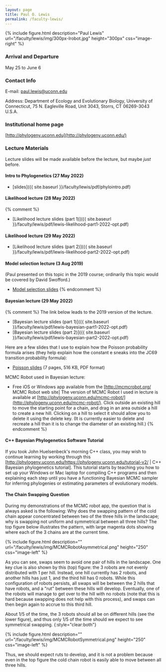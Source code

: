 ```yaml
---
layout: page
title: Paul O. Lewis
permalink: /faculty-lewis/
---
```

{% include figure.html description="Paul Lewis" url="/faculty/lewis/img/300px-Irobot.jpg" height="300px" css="image-right" %}

### Arrival and Departure

May 25 to June 6

### Contact Info 
E-mail: [paul.lewis@uconn.edu](mailto:paul.lewis@uconn.edu)

Address: Department of Ecology and Evolutionary Biology, University of Connecticut, 75 N. Eagleville Road, Unit 3043, Storrs, CT 06269-3043 U.S.A.

### Institutional home page 
[http://phylogeny.uconn.edu](http://phylogeny.uconn.edu/)

### Lecture Materials 

Lecture slides will be made available before the lecture, but maybe _just_ before.

#### Intro to Phylogenetics (27 May 2022)

* [slides]({{ site.baseurl }}/faculty/lewis/pdf/phylointro.pdf)

#### Likelihood lecture (28 May 2022)
{% comment %}
* [Likelihood lecture slides (part 1)]({{ site.baseurl }}/faculty/lewis/pdf/lewis-likelihood-part1-2022-opt.pdf)

#### Likelihood lecture (29 May 2022)
* [Likelihood lecture slides (part 2)]({{ site.baseurl }}/faculty/lewis/pdf/lewis-likelihood-part2-2022-opt.pdf)

#### Model selection lecture (3 Aug 2019)
(Paul presented on this topic in the 2019 course; ordinarily this topic would be covered by David Swofford.)
* [Model selection slides](http://hydrodictyon.eeb.uconn.edu/people/plewis/downloads/wh2019/models.pdf)
{% endcomment %}

#### Bayesian lecture (29 May 2022)
{% comment %}
The link below leads to the 2019 version of the lecture. 
* [Bayesian lecture slides (part 1)]({{ site.baseurl }}/faculty/lewis/pdf/lewis-bayesian-part1-2022-opt.pdf)
* [Bayesian lecture slides (part 2)]({{ site.baseurl }}/faculty/lewis/pdf/lewis-bayesian-part2-2022-opt.pdf)

Here are a few slides that I use to explain how the Poisson probability formula arises (they help explain how the constant e sneaks into the JC69 transition probability formula):
* [Poisson slides](http://hydrodictyon.eeb.uconn.edu/people/plewis/downloads/wh2012/Poisson.pdf) (7 pages, 516 KB, PDF format)

MCMC Robot used in Bayesian lecture:
* Free iOS or Windows app available from the [http://mcmcrobot.org/ MCMC Robot web site]
The version of MCMC Robot I used in lecture is available at [http://phylogeny.uconn.edu/mcmc-robot/](http://phylogeny.uconn.edu/mcmc-robot/). Click outside an existing hill to move the starting point for a chain, and drag in an area outside a hill to create a new hill. Clicking on a hill to select it should allow you to delete it using the delete key. (It is currently easier to delete and recreate a hill than it is to change the diameter of an existing hill.)
{% endcomment %}

#### C++ Bayesian Phylogenetics Software Tutorial
If you took John Huelsenbeck's morning C++ class, you may wish to continue learning by working through this [http://phylogeny.uconn.edu/https://phylogeny.uconn.edu/tutorial-v2/ | C++ Bayesian phylogenetics tutorial]. This tutorial starts by teaching you how to set up your Windows or Mac laptop for compiling C++ programs and then explaining each step until you have a functioning Bayesian MCMC sampler for inferring phylogenies or estimating parameters of evolutionary models.

#### The Chain Swapping Question
During my demonstrations of the MCMC robot app, the question that is always asked is the following: Why does the swapping pattern of the cold chain appear concentrated between two of the three hills in the landscape; why is swapping not uniform and symmetrical between all three hills? The top figure below illustrates the pattern, with large magenta dots showing where each of the 3 chains are at the current time.

{% include figure.html description="" url="/faculty/lewis/img/MCMCRobotAsymmetrical.png" height="250" css="image-left" %}

As you can see, swaps seem to avoid one pair of hills in the landscape. One key clue is also shown by this (top) figure: the 3 robots are not evenly distributed with 1 per hill. Instead, one hill currently has 2 robots, and another hills has just 1, and the third hill has 0 robots. While this configuration of robots persists, all swaps will be between the 2 hills that have robots, and a "rut" between these hills will develop. Eventually, one of the robots will manage to get over to the hill with no robots (note that this is hard because swapping does not help with this process), and swaps can then begin again to accrue to this third hill.

About 1/5 of the time, the 3 robots should all be on different hills (see the lower figure), and thus only 1/5 of the time should we expect to see symmetrical swapping.
{:style="clear:both"}

{% include figure.html description="" url="/faculty/lewis/img/MCMCRobotSymmetrical.png" height="250" css="image-left" %}

Thus, we should expect ruts to develop, and it is not a problem because even in the top figure the cold chain robot is easily able to move between all three hills.

